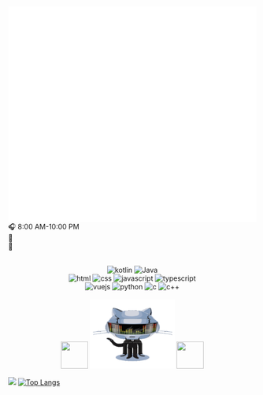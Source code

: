 <img align='left' src="https://github.com/Tanbenhong/Tanbenhong/blob/main/calendar.svg">
<img align='left' alt="isocalendar" src="https://github.com/Tanbenhong/Tanbenhong/blob/main/activity.svg">

🎧 8:00 AM-10:00 PM  
🔗  
💬 

<p align="center">
  <br />   
  <img alt="kotlin" src="https://img.shields.io/badge/Kotlin-a788b5?style=flat-square&logo=kotlin&logoColor=white">
  <img alt="Java" src="https://img.shields.io/badge/Java-a8925e?style=flat-square&logo=Java">
  <br />
  <img alt="html" src="https://img.shields.io/badge/HTML-e34c26?style=flat-square&logo=html5&logoColor=white">
  <img alt="css" src="https://img.shields.io/badge/CSS-443399?style=flat-square&logo=css3">
  <img alt="javascript" src="https://img.shields.io/badge/JavaScript-000000?style=flat-square&logo=javascript">
  <img alt="typescript" src="https://img.shields.io/badge/TypeScript-1a0dab?style=flat-square&logo=typescript">
  <br />
  <img alt="vuejs" src="https://img.shields.io/badge/Vue.js-007777?style=flat-square&logo=vue.js">
  <img alt="python" src="https://img.shields.io/badge/Python-3572a5?style=flat-square&logo=python&logoColor=white">
  <img alt="c" src="https://img.shields.io/badge/C-40bcf4?style=flat-square&logo=c%2b%2b">
  <img alt="c++" src="https://img.shields.io/badge/C++-f34b7d?style=flat-square&logo=c%2b%2b">
  <br />  
  <br />
  <img src="https://emojis.slackmojis.com/emojis/images/1563480763/5999/meow_party.gif" width="55" height="55" algin="right"/> 
  <img style="float="left";" src="https://github.com/Tanbenhong/Tanbenhong/blob/main/gitMusic.gif" width="172.5" height="141" algin="right"/>
  <img src="https://emojis.slackmojis.com/emojis/images/1563480763/5999/meow_party.gif" width="55" height="55" algin="right"/> 
</p>

![](https://github-readme-stats.vercel.app/api?username=Tanbenhong&show_icons=true&count_private=true&hide_title=true%27&hide=contribs&include_all_commits=true&theme=dracula&bg_color=50,754F44,EC7357)
[![Top Langs](https://github-readme-stats.vercel.app/api/top-langs/?username=Tanbenhong&layout=compact)](https://github.com/Tanbenhong/github-readme-stats)
 <!-- ![github stats](https://github-readme-stats.vercel.app/api?username=fengwei2002&show_icons=true) -->
